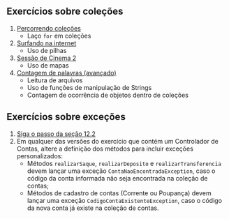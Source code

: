 ## Exercícios sobre coleções
1. [Percorrendo coleções](percorrendo-colecao/)
  	- Laço `for` em coleções
2. [Surfando na internet](surfando-internet/)
  	- Uso de pilhas
3. [Sessão de Cinema 2](sessao-cinema-2/)
  	- Uso de mapas  
4. [Contagem de palavras (avançado)](contagem-palavras/)
  	- Leitura de arquivos
  	- Uso de funções de manipulação de Strings
  	- Contagem de ocorrência de objetos dentro de coleções

## Exercícios sobre exceções
1. [Siga o passo da seção 12.2](https://www.caelum.com.br/apostila/apostila-java-orientacao-objetos.pdf)
2. Em qualquer das versões do exercício que contém um Controlador de Contas, altere a definição dos métodos para incluir exceções personalizados:
    - Métodos `realizarSaque`, `realizarDeposito` e `realizarTransferencia` devem lançar uma exceção `ContaNaoEncontradaException`, caso o código da conta informada não seja encontrada na coleção de contas;
    - Métodos de cadastro de contas (Corrente ou Poupança) devem lançar uma exceção `CodigoContaExistenteException`, caso o código da nova conta já existe na coleção de contas.
